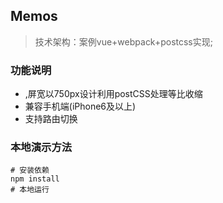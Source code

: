 ## Memos

> 技术架构：案例vue+webpack+postcss实现;


### 功能说明

- ,屏宽以750px设计利用postCSS处理等比收缩
- 兼容手机端(iPhone6及以上)
- 支持路由切换



### 本地演示方法

```text
# 安装依赖
npm install
# 本地运行

```
